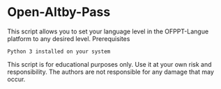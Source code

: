 # Open-Altby-Pass 
This script allows you to set your language level in the OFPPT-Langue platform to any desired level.
Prerequisites

    Python 3 installed on your system

This script is for educational purposes only. Use it at your own risk and responsibility. The authors are not responsible for any damage that may occur.

